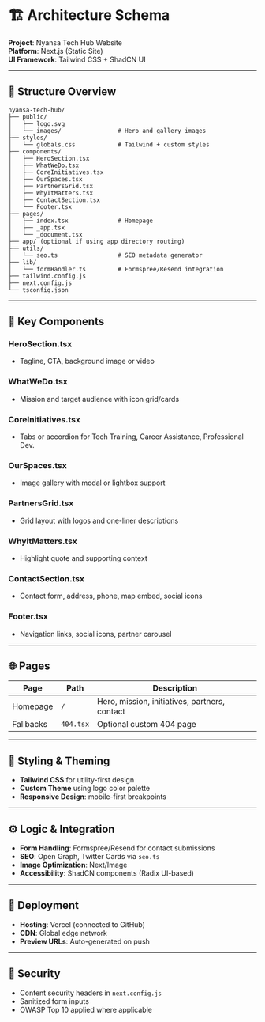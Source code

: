 # 🏗️ Architecture Schema
**Project**: Nyansa Tech Hub Website  
**Platform**: Next.js (Static Site)  
**UI Framework**: Tailwind CSS + ShadCN UI  

---

## 🧱 Structure Overview

```
nyansa-tech-hub/
├── public/
│   ├── logo.svg
│   └── images/                # Hero and gallery images
├── styles/
│   └── globals.css            # Tailwind + custom styles
├── components/
│   ├── HeroSection.tsx
│   ├── WhatWeDo.tsx
│   ├── CoreInitiatives.tsx
│   ├── OurSpaces.tsx
│   ├── PartnersGrid.tsx
│   ├── WhyItMatters.tsx
│   ├── ContactSection.tsx
│   └── Footer.tsx
├── pages/
│   ├── index.tsx              # Homepage
│   ├── _app.tsx
│   └── _document.tsx
├── app/ (optional if using app directory routing)
├── utils/
│   └── seo.ts                 # SEO metadata generator
├── lib/
│   └── formHandler.ts         # Formspree/Resend integration
├── tailwind.config.js
├── next.config.js
└── tsconfig.json
```

---

## 🧩 Key Components

### HeroSection.tsx
- Tagline, CTA, background image or video

### WhatWeDo.tsx
- Mission and target audience with icon grid/cards

### CoreInitiatives.tsx
- Tabs or accordion for Tech Training, Career Assistance, Professional Dev.

### OurSpaces.tsx
- Image gallery with modal or lightbox support

### PartnersGrid.tsx
- Grid layout with logos and one-liner descriptions

### WhyItMatters.tsx
- Highlight quote and supporting context

### ContactSection.tsx
- Contact form, address, phone, map embed, social icons

### Footer.tsx
- Navigation links, social icons, partner carousel

---

## 🌐 Pages

| Page         | Path       | Description                                  |
|--------------|------------|----------------------------------------------|
| Homepage     | `/`        | Hero, mission, initiatives, partners, contact|
| Fallbacks    | `404.tsx`  | Optional custom 404 page                     |

---

## 🎨 Styling & Theming

- **Tailwind CSS** for utility-first design
- **Custom Theme** using logo color palette
- **Responsive Design**: mobile-first breakpoints

---

## ⚙️ Logic & Integration

- **Form Handling**: Formspree/Resend for contact submissions
- **SEO**: Open Graph, Twitter Cards via `seo.ts`
- **Image Optimization**: Next/Image
- **Accessibility**: ShadCN components (Radix UI-based)

---

## 🚀 Deployment

- **Hosting**: Vercel (connected to GitHub)
- **CDN**: Global edge network
- **Preview URLs**: Auto-generated on push

---

## 🔐 Security

- Content security headers in `next.config.js`
- Sanitized form inputs
- OWASP Top 10 applied where applicable
